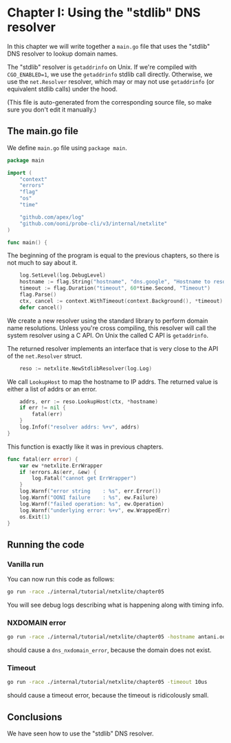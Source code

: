 
# Chapter I: Using the "stdlib" DNS resolver

In this chapter we will write together a `main.go` file that
uses the "stdlib" DNS resolver to lookup domain names.

The "stdlib" resolver is `getaddrinfo` on Unix. If we're compiled with
`CGO_ENABLED=1`, we use the `getaddrinfo` stdlib call directly. Otherwise,
we use the `net.Resolver` resolver, which may or may not use
`getaddrinfo` (or equivalent stdlib calls) under the hood.

(This file is auto-generated from the corresponding source file,
so make sure you don't edit it manually.)

## The main.go file

We define `main.go` file using `package main`.

```Go
package main

import (
	"context"
	"errors"
	"flag"
	"os"
	"time"

	"github.com/apex/log"
	"github.com/ooni/probe-cli/v3/internal/netxlite"
)

func main() {
```

The beginning of the program is equal to the previous chapters,
so there is not much to say about it.

```Go
	log.SetLevel(log.DebugLevel)
	hostname := flag.String("hostname", "dns.google", "Hostname to resolve")
	timeout := flag.Duration("timeout", 60*time.Second, "Timeout")
	flag.Parse()
	ctx, cancel := context.WithTimeout(context.Background(), *timeout)
	defer cancel()
```

We create a new resolver using the standard library to perform
domain name resolutions. Unless you're cross compiling, this
resolver will call the system resolver using a C API. On Unix
the called C API is `getaddrinfo`.

The returned resolver implements an interface that is very
close to the API of the `net.Resolver` struct.

```Go
	reso := netxlite.NewStdlibResolver(log.Log)
```

We call `LookupHost` to map the hostname to IP addrs. The returned
value is either a list of addrs or an error.

```Go
	addrs, err := reso.LookupHost(ctx, *hostname)
	if err != nil {
		fatal(err)
	}
	log.Infof("resolver addrs: %+v", addrs)
}

```

This function is exactly like it was in previous chapters.

```Go
func fatal(err error) {
	var ew *netxlite.ErrWrapper
	if !errors.As(err, &ew) {
		log.Fatal("cannot get ErrWrapper")
	}
	log.Warnf("error string    : %s", err.Error())
	log.Warnf("OONI failure    : %s", ew.Failure)
	log.Warnf("failed operation: %s", ew.Operation)
	log.Warnf("underlying error: %+v", ew.WrappedErr)
	os.Exit(1)
}

```

## Running the code

### Vanilla run

You can now run this code as follows:

```bash
go run -race ./internal/tutorial/netxlite/chapter05
```

You will see debug logs describing what is happening along with timing info.

### NXDOMAIN error

```bash
go run -race ./internal/tutorial/netxlite/chapter05 -hostname antani.ooni.io
```

should cause a `dns_nxdomain_error`, because the domain does not exist.

### Timeout

```bash
go run -race ./internal/tutorial/netxlite/chapter05 -timeout 10us
```

should cause a timeout error, because the timeout is ridicolously small.

## Conclusions

We have seen how to use the "stdlib" DNS resolver.
